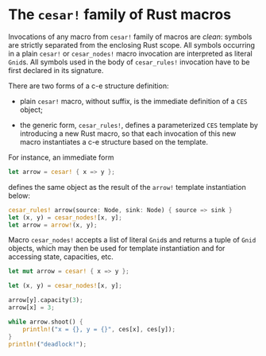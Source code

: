The `cesar!` family of Rust macros
==================================

Invocations of any macro from `cesar!` family of macros are _clean_:
symbols are strictly separated from the enclosing Rust scope.  All
symbols occurring in a plain `cesar!` or `cesar_nodes!` macro
invocation are interpreted as literal `Gnid`s.  All symbols used in
the body of `cesar_rules!` invocation have to be first declared in its
signature.

There are two forms of a c-e structure definition:

  - plain `cesar!` macro, without suffix, is the immediate definition
    of a `CES` object;

  - the generic form, `cesar_rules!`, defines a parameterized `CES`
    template by introducing a new Rust macro, so that each invocation
    of this new macro instantiates a c-e structure based on the
    template.

For instance, an immediate form

```rust
let arrow = cesar! { x => y };
```

defines the same object as the result of the `arrow!` template
instantiation below:

```rust
cesar_rules! arrow(source: Node, sink: Node) { source => sink }
let (x, y) = cesar_nodes![x, y];
let arrow = arrow!(x, y);
```

Macro `cesar_nodes!` accepts a list of literal `Gnid`s and returns a
tuple of `Gnid` objects, which may then be used for template
instantiation and for accessing state, capacities, etc.

```rust
let mut arrow = cesar! { x => y };

let (x, y) = cesar_nodes![x, y];

arrow[y].capacity(3);
arrow[x] = 3;

while arrow.shoot() {
    println!("x = {}, y = {}", ces[x], ces[y]);
}
println!("deadlock!");
```
